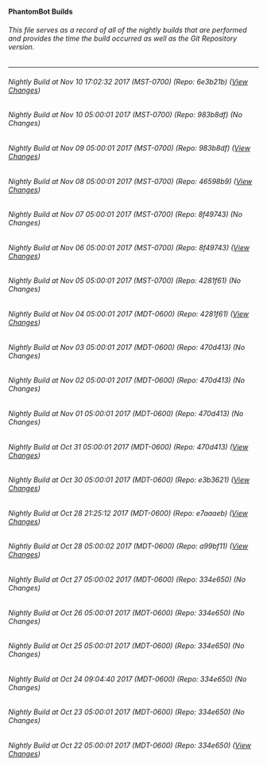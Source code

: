 **PhantomBot Builds**

###### This file serves as a record of all of the nightly builds that are performed and provides the time the build occurred as well as the Git Repository version.
-------------------------------------------------------------------------------------------------------------
###### Nightly Build at Nov 10 17:02:32 2017 (MST-0700) (Repo: 6e3b21b) ([View Changes](https://github.com/PhantomBot/PhantomBot/compare/983b8df...6e3b21b))
###### Nightly Build at Nov 10 05:00:01 2017 (MST-0700) (Repo: 983b8df) (No Changes)
###### Nightly Build at Nov 09 05:00:01 2017 (MST-0700) (Repo: 983b8df) ([View Changes](https://github.com/PhantomBot/PhantomBot/compare/46598b9...983b8df))
###### Nightly Build at Nov 08 05:00:01 2017 (MST-0700) (Repo: 46598b9) ([View Changes](https://github.com/PhantomBot/PhantomBot/compare/8f49743...46598b9))
###### Nightly Build at Nov 07 05:00:01 2017 (MST-0700) (Repo: 8f49743) (No Changes)
###### Nightly Build at Nov 06 05:00:01 2017 (MST-0700) (Repo: 8f49743) ([View Changes](https://github.com/PhantomBot/PhantomBot/compare/4281f61...8f49743))
###### Nightly Build at Nov 05 05:00:01 2017 (MST-0700) (Repo: 4281f61) (No Changes)
###### Nightly Build at Nov 04 05:00:01 2017 (MDT-0600) (Repo: 4281f61) ([View Changes](https://github.com/PhantomBot/PhantomBot/compare/470d413...4281f61))
###### Nightly Build at Nov 03 05:00:01 2017 (MDT-0600) (Repo: 470d413) (No Changes)
###### Nightly Build at Nov 02 05:00:01 2017 (MDT-0600) (Repo: 470d413) (No Changes)
###### Nightly Build at Nov 01 05:00:01 2017 (MDT-0600) (Repo: 470d413) (No Changes)
###### Nightly Build at Oct 31 05:00:01 2017 (MDT-0600) (Repo: 470d413) ([View Changes](https://github.com/PhantomBot/PhantomBot/compare/e3b3621...470d413))
###### Nightly Build at Oct 30 05:00:01 2017 (MDT-0600) (Repo: e3b3621) ([View Changes](https://github.com/PhantomBot/PhantomBot/compare/e7aaaeb...e3b3621))
###### Nightly Build at Oct 28 21:25:12 2017 (MDT-0600) (Repo: e7aaaeb) ([View Changes](https://github.com/PhantomBot/PhantomBot/compare/a99bf11...e7aaaeb))
###### Nightly Build at Oct 28 05:00:02 2017 (MDT-0600) (Repo: a99bf11) ([View Changes](https://github.com/PhantomBot/PhantomBot/compare/334e650...a99bf11))
###### Nightly Build at Oct 27 05:00:02 2017 (MDT-0600) (Repo: 334e650) (No Changes)
###### Nightly Build at Oct 26 05:00:01 2017 (MDT-0600) (Repo: 334e650) (No Changes)
###### Nightly Build at Oct 25 05:00:01 2017 (MDT-0600) (Repo: 334e650) (No Changes)
###### Nightly Build at Oct 24 09:04:40 2017 (MDT-0600) (Repo: 334e650) (No Changes)
###### Nightly Build at Oct 23 05:00:01 2017 (MDT-0600) (Repo: 334e650) (No Changes)
###### Nightly Build at Oct 22 05:00:01 2017 (MDT-0600) (Repo: 334e650) ([View Changes](https://github.com/PhantomBot/PhantomBot/compare/dd22be3...334e650))
